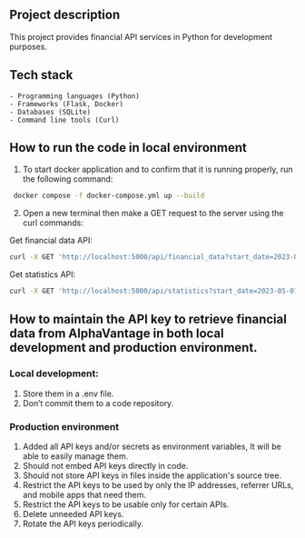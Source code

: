 ## Project description
This project provides financial API services in Python for development purposes.

## Tech stack
    - Programming languages (Python)
    - Frameworks (Flask, Docker)
    - Databases (SQLite)
    - Command line tools (Curl)

## How to run the code in local environment
1. To start docker application and to confirm that it is running properly, run the following command:
```bash
 docker compose -f docker-compose.yml up --build
```
2. Open a new terminal then make a GET request to the server using the curl commands:

Get financial data API:
```bash
curl -X GET 'http://localhost:5000/api/financial_data?start_date=2023-05-01&end_date=2023-05-31&symbol=IBM&limit=3&page=2'
```

Get statistics API:
```bash
curl -X GET 'http://localhost:5000/api/statistics?start_date=2023-05-01&end_date=2023-05-31&symbol=IBM'
```

## How to maintain the API key to retrieve financial data from AlphaVantage in both local development and production environment.
### Local development:
1. Store them in a .env file.
2. Don’t commit them to a code repository.

### Production environment
1. Added all API keys and/or secrets as environment variables, It will be able to easily manage them.
2. Should not embed API keys directly in code.
3. Should not store API keys in files inside the application's source tree.
4. Restrict the API keys to be used by only the IP addresses, referrer URLs, and mobile apps that need them.
5. Restrict the API keys to be usable only for certain APIs.
6. Delete unneeded API keys.
7. Rotate the API keys periodically.
